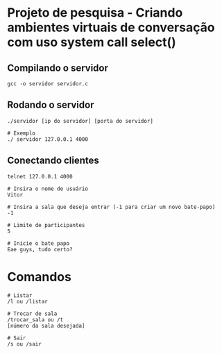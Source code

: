 # Projeto de pesquisa - Criando ambientes virtuais de conversação com uso system call select()

## Compilando o servidor

```
gcc -o servidor servidor.c
```

## Rodando o servidor

```
./servidor [ip do servidor] [porta do servidor]

# Exemplo
./ servidor 127.0.0.1 4000
```

## Conectando clientes

```
telnet 127.0.0.1 4000

# Insira o nome de usuário
Vitor

# Insira a sala que deseja entrar (-1 para criar um novo bate-papo)
-1

# Limite de participantes
5

# Inicie o bate papo
Eae guys, tudo certo?
```

# Comandos

```
# Listar
/l ou /listar

# Trocar de sala
/trocar_sala ou /t
[número da sala desejada]

# Sair 
/s ou /sair

```
